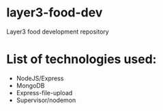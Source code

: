# layer3-food-dev

Layer3 food development repository

# List of technologies used:

- NodeJS/Express
- MongoDB
- Express-file-upload
- Supervisor/nodemon

